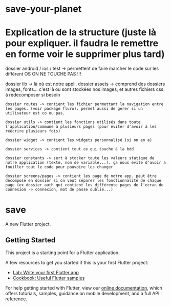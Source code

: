 # save-your-planet
 
# Explication de la structure (juste là pour expliquer. il faudra le remettre en forme voir le supprimer plus tard)

dossier android / ios / test -> permettent de faire marcher le code sur les différent OS ON NE TOUCHE PAS !!!

dossier lib -> là où est notre appli.
    dossier assets -> comprend des dossiers images, fonts... c'est là ou sont stockées nos images, et autres fichiers css. à redecomposer si besoin

    dossier routes -> contient les fichier permettant la navigation entre les pages. (voir package fluro). permet aussi de gerer si un utilisateur est co ou pas.

    dossier utils -> contient les fonctions utilisés dans toute l'application/commune à plusieurs pages (pour éviter d'avoir à les réécrire plusieurs fois)

    dossier widget -> contient les widgets personnalisé (si on en a)

    dossier services -> contient tout ce qui touche à la bdd

    dossier constants -> sert à stocker toute les valeurs statique de notre application (texte, nom de variable...). ça nous évite d'avoir a fouiller tout le code pour pouvoire les changer

    dossier screens/pages -> contient les page de notre app. peut être décomposé en dossier si on veut séparer les fonctionnalité de chaque page (ex dossier auth qui contient les différente pages de l'ecran de connexion -> connexion, mot de passe oublié...)


# save

A new Flutter project.

## Getting Started

This project is a starting point for a Flutter application.

A few resources to get you started if this is your first Flutter project:

- [Lab: Write your first Flutter app](https://flutter.dev/docs/get-started/codelab)
- [Cookbook: Useful Flutter samples](https://flutter.dev/docs/cookbook)

For help getting started with Flutter, view our
[online documentation](https://flutter.dev/docs), which offers tutorials,
samples, guidance on mobile development, and a full API reference.



